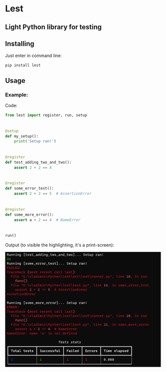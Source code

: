# Lest

## Light Python library for testing

## Installing

Just enter in command line:

```shell
pip install lest
```

## Usage

### Example:

Code:

```python
from lest import register, run, setup


@setup
def my_setup():
    print('Setup ran!')


@register
def test_adding_two_and_two():
    assert 2 + 2 == 4


@register
def some_error_test():
    assert 2 + 2 == 5  # AssertionError


@register
def some_more_error():
    assert a + 2 == 4  # NameError


run()
```

Output (to visible the highlighting, it's a print-screen):

![](result.png)
